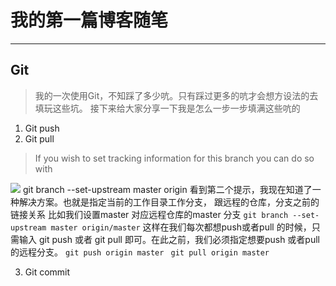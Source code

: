 # 我的第一篇博客随笔
*****
## Git  
> 我的一次使用Git，不知踩了多少吭。只有踩过更多的吭才会想方设法的去填玩这些坑。
> 接下来给大家分享一下我是怎么一步一步填满这些吭的

1. Git push 
2. Git pull
> If you wish to set tracking information for this branch 				      you can do so with

 ![](http://liushaojun.github.io/images/0A806D56-E0AA-48B3-943C-F2AF9E1B5ADE.png)
	    git branch --set-upstream master origin<branch>
		看到第二个提示，我现在知道了一种解决方案。也就是指定当前的工作目录工作分支，	跟远程的仓库，分支之前的链接关系
		比如我们设置master 对应远程仓库的master 分支
		`git branch --set-upstream master origin/master`
		这样在我们每次都想push或者pull 的时候，只需输入 git push 或者 git pull 即可。在此之前，我们必须指定想要push 或者pull 的远程分支。
		`git push origin master `
		`git pull origin master`
		
3. Git commit


